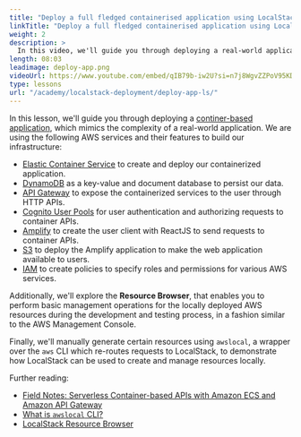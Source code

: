```yaml
---
title: "Deploy a full fledged containerised application using LocalStack"
linkTitle: "Deploy a full fledged containerised application using LocalStack"
weight: 2
description: >
  In this video, we'll guide you through deploying a real-world application that uses various AWS services, such as DynamoDB, ECS, API Gateway, and more. We'll attempt to input data into DynamoDB using the deployed application and then retrieve the same data using the Localstack's DynamoDB resource browser to demonstrate how Localstack enhances the developer experience for cloud applications.
length: 08:03
leadimage: deploy-app.png
videoUrl: https://www.youtube.com/embed/qIB79b-iw2U?si=n7j8WgvZZPoV95KD
type: lessons
url: "/academy/localstack-deployment/deploy-app-ls/"
---
```


In this lesson, we'll guide you through deploying a [continer-based application](https://github.com/localstack/localstack-workshop/tree/main/02-serverless-api-ecs-apigateway), which mimics the complexity of a real-world application. We are using the following AWS services and their features to build our infrastructure:

- [Elastic Container Service](https://docs.localstack.cloud/user-guide/aws/elastic-container-service/) to create and deploy our containerized application.
- [DynamoDB](https://docs.localstack.cloud/user-guide/aws/dynamodb/) as a key-value and document database to persist our data.
- [API Gateway](https://docs.localstack.cloud/user-guide/aws/apigatewayv2/) to expose the containerized services to the user through HTTP APIs.
- [Cognito User Pools](https://docs.localstack.cloud/user-guide/aws/cognito/) for user authentication and authorizing requests to container APIs.
- [Amplify](https://docs.localstack.cloud/user-guide/aws/amplify/) to create the user client with ReactJS to send requests to container APIs.
- [S3](https://docs.localstack.cloud/user-guide/aws/s3/) to deploy the Amplify application to make the web application available to users.
- [IAM](https://docs.localstack.cloud/user-guide/aws/iam/) to create policies to specify roles and permissions for various AWS services.

Additionally, we'll explore the **Resource Browser**, that enables you to perform basic management operations for the locally deployed AWS resources during the development and testing process, in a fashion similar to the AWS Management Console.

Finally, we'll manually generate certain resources using `awslocal`, a wrapper over the `aws` CLI which re-routes requests to LocalStack, to demonstrate how LocalStack can be used to create and manage resources locally.

Further reading:

- [Field Notes: Serverless Container-based APIs with Amazon ECS and Amazon API Gateway](https://aws.amazon.com/blogs/architecture/field-notes-serverless-container-based-apis-with-amazon-ecs-and-amazon-api-gateway/)
- [What is `awslocal` CLI?](https://docs.localstack.cloud/user-guide/integrations/aws-cli/#localstack-aws-cli-awslocal)
- [LocalStack Resource Browser](https://docs.localstack.cloud/user-guide/web-application/resource-browser/)
